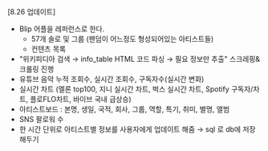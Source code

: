 [8.26 업데이트]
- Blip 어플을 레퍼런스로 한다.
    - 57개 솔로 및 그룹 (팬덤이 어느정도 형성되어있는 아티스트들)
    - 컨텐츠 목록
- "위키피디아 검색 → info_table HTML 코드 파싱 → 필요 정보만 추출" 스크레핑&크롤링 진행
- 유튜브 음악 누적 조회수, 실시간 조회수, 구독자수(실시간 변화)
- 실시간 차트 (멜론 top100, 지니 실시간 차트, 벅스 실시간 차트, Spotify 구독자/차트, 플로FLO차트, 바이브 국내 급상승)
- 아티스트보드 : 본명, 생일, 국적, 회사, 그룹, 역할, 특기, 취미, 별명, 앨범
- SNS 팔로워 수
- 한 시간 단위로 아티스트별 정보를 사용자에게 업데이트 해줌 → sql 로 db에 저장해두기

